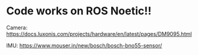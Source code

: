 # Code works on ROS Noetic!!

Camera: https://docs.luxonis.com/projects/hardware/en/latest/pages/DM9095.html

IMU: https://www.mouser.in/new/bosch/bosch-bno55-sensor/
